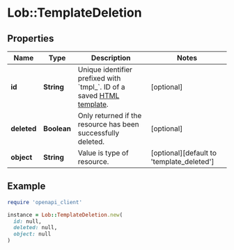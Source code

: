 # Lob::TemplateDeletion

## Properties

| Name | Type | Description | Notes |
| ---- | ---- | ----------- | ----- |
| **id** | **String** | Unique identifier prefixed with &#x60;tmpl_&#x60;. ID of a saved [HTML template](#section/HTML-Templates). | [optional] |
| **deleted** | **Boolean** | Only returned if the resource has been successfully deleted. | [optional] |
| **object** | **String** | Value is type of resource. | [optional][default to &#39;template_deleted&#39;] |

## Example

```ruby
require 'openapi_client'

instance = Lob::TemplateDeletion.new(
  id: null,
  deleted: null,
  object: null
)
```

